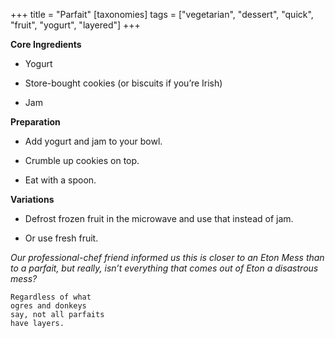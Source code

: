 +++
title = "Parfait"
[taxonomies]
tags = ["vegetarian", "dessert", "quick", "fruit", "yogurt", "layered"]
+++

**Core Ingredients**

- Yogurt

- Store-bought cookies (or biscuits if you’re Irish)

- Jam

**Preparation**

- Add yogurt and jam to your bowl.

- Crumble up cookies on top.

- Eat with a spoon.

**Variations**

- Defrost frozen fruit in the microwave and use that instead of jam.

- Or use fresh fruit.

_Our professional-chef friend informed us this is closer to an Eton Mess than to a
parfait, but really, isn’t everything that comes out of Eton a disastrous mess?_

```
Regardless of what
ogres and donkeys
say, not all parfaits
have layers.
```

